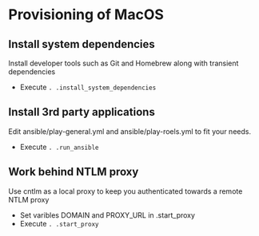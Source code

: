 # Provisioning of MacOS

## Install system dependencies
Install developer tools such as Git and Homebrew along with transient dependencies

- Execute `. .install_system_dependencies` 

## Install 3rd party applications
Edit ansible/play-general.yml and ansible/play-roels.yml to fit your needs.
- Execute `. .run_ansible`

## Work behind NTLM proxy
Use cntlm as a local proxy to keep you authenticated towards a remote NTLM proxy
- Set varibles DOMAIN and PROXY_URL in .start_proxy
- Execute `. .start_proxy`

